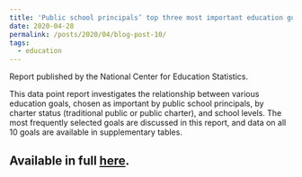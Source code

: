 ```yaml
---
title: 'Public school principals’ top three most important education goals, by charter status and school level.'
date: 2020-04-28
permalink: /posts/2020/04/blog-post-10/
tags:
  - education
---
```


Report published by the National Center for Education Statistics.

This data point report investigates the relationship between various education goals, chosen as important by public school principals, by charter status (traditional public or public charter), and school levels. The most frequently selected goals are discussed in this report, and data on all 10 goals are available in supplementary tables.

Available in full [here](https://nces.ed.gov/pubsearch/pubsinfo.asp?pubid=2020201).
---
